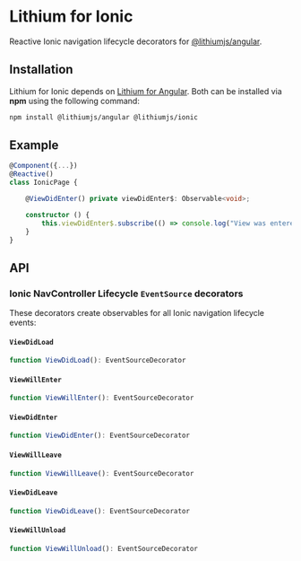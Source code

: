 # Lithium for Ionic

Reactive Ionic navigation lifecycle decorators for [@lithiumjs/angular](https://github.com/lVlyke/lithium-angular).

## Installation

Lithium for Ionic depends on [Lithium for Angular](https://github.com/lVlyke/lithium-angular). Both can be installed via **npm** using the following command:

```bash
npm install @lithiumjs/angular @lithiumjs/ionic
```

## Example

```ts
@Component({...})
@Reactive()
class IonicPage {

    @ViewDidEnter() private viewDidEnter$: Observable<void>;

    constructor () {
        this.viewDidEnter$.subscribe(() => console.log("View was entered."));
    }
}
```

## API

### Ionic NavController Lifecycle ```EventSource``` decorators

These decorators create observables for all Ionic navigation lifecycle events:

#### ```ViewDidLoad```

```ts
function ViewDidLoad(): EventSourceDecorator
```

#### ```ViewWillEnter```

```ts
function ViewWillEnter(): EventSourceDecorator
```

#### ```ViewDidEnter```

```ts
function ViewDidEnter(): EventSourceDecorator
```

#### ```ViewWillLeave```

```ts
function ViewWillLeave(): EventSourceDecorator
```

#### ```ViewDidLeave```

```ts
function ViewDidLeave(): EventSourceDecorator
```

#### ```ViewWillUnload```

```ts
function ViewWillUnload(): EventSourceDecorator
```